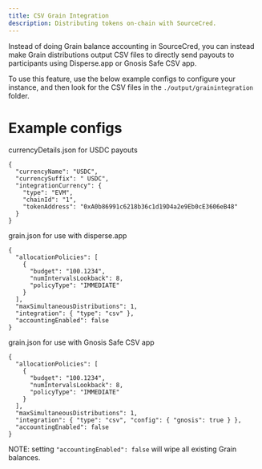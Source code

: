 ```yaml
---
title: CSV Grain Integration
description: Distributing tokens on-chain with SourceCred.
---
```


Instead of doing Grain balance accounting in SourceCred, you can instead make
Grain distributions output CSV files to directly send payouts to participants
using Disperse.app or Gnosis Safe CSV app.

To use this feature, use the below example configs to configure your instance,
and then look for the CSV files in the `./output/grainintegration` folder.

# Example configs

currencyDetails.json for USDC payouts

```
{
  "currencyName": "USDC",
  "currencySuffix": " USDC",
  "integrationCurrency": {
    "type": "EVM",
    "chainId": "1",
    "tokenAddress": "0xA0b86991c6218b36c1d19D4a2e9Eb0cE3606eB48"
  }
}
```

grain.json for use with disperse.app

```
{
  "allocationPolicies": [
    {
      "budget": "100.1234",
      "numIntervalsLookback": 8,
      "policyType": "IMMEDIATE"
    }
  ],
  "maxSimultaneousDistributions": 1,
  "integration": { "type": "csv" },
  "accountingEnabled": false
}
```

grain.json for use with Gnosis Safe CSV app

```
{
  "allocationPolicies": [
    {
      "budget": "100.1234",
      "numIntervalsLookback": 8,
      "policyType": "IMMEDIATE"
    }
  ],
  "maxSimultaneousDistributions": 1,
  "integration": { "type": "csv", "config": { "gnosis": true } },
  "accountingEnabled": false
}
```

NOTE: setting `"accountingEnabled": false` will wipe all existing Grain
balances.
